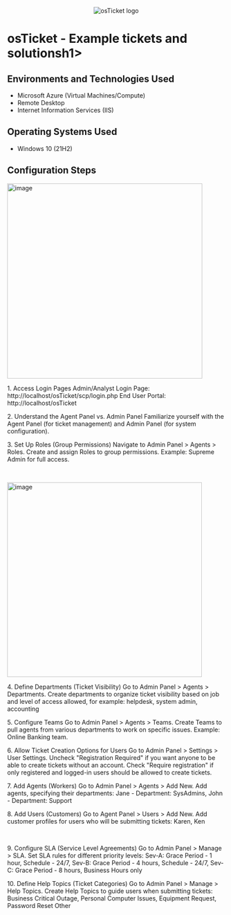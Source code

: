 <p align="center">
<img src="https://i.imgur.com/Clzj7Xs.png" alt="osTicket logo"/>
</p>

<h1>osTicket - Example tickets and solutionsh1>
<br />


<h2>Environments and Technologies Used</h2>

- Microsoft Azure (Virtual Machines/Compute)
- Remote Desktop
- Internet Information Services (IIS)

<h2>Operating Systems Used </h2>

- Windows 10</b> (21H2)

<h2>Configuration Steps</h2>

<p>
<img width="451" alt="image" src="https://github.com/user-attachments/assets/60c142c5-f1b0-4547-bc96-b73f89984e3c">

</p>
<p>
1. Access Login Pages
Admin/Analyst Login Page: http://localhost/osTicket/scp/login.php
End User Portal: http://localhost/osTicket
</p>
<p>
2. Understand the Agent Panel vs. Admin Panel
Familiarize yourself with the Agent Panel (for ticket management) and Admin Panel (for system configuration).
</p>
<p>3. Set Up Roles (Group Permissions)
Navigate to Admin Panel > Agents > Roles.
Create and assign Roles to group permissions. Example: Supreme Admin for full access.</p>
<br />

<p>
<img width="450" alt="image" src="https://github.com/user-attachments/assets/c1ad7a0f-15f5-41fc-a9d7-5530dc0f173e">

</p>
<p>
4. Define Departments (Ticket Visibility)
Go to Admin Panel > Agents > Departments.
Create departments to organize ticket visibility based on job and level of access allowed, for example: helpdesk, system admin, accounting
</p>
<p>5. Configure Teams
Go to Admin Panel > Agents > Teams.
Create Teams to pull agents from various departments to work on specific issues. Example: Online Banking team.</p>
<p>6. Allow Ticket Creation Options for Users
Go to Admin Panel > Settings > User Settings.
Uncheck "Registration Required" if you want anyone to be able to create tickets without an account.
Check "Require registration" if only registered and logged-in users should be allowed to create tickets.</p>
<p>7. Add Agents (Workers)
Go to Admin Panel > Agents > Add New.
Add agents, specifying their departments:
Jane - Department: SysAdmins,
John - Department: Support</p>

<p>8. Add Users (Customers)
Go to Agent Panel > Users > Add New.
Add customer profiles for users who will be submitting tickets: Karen, Ken</p>
<br />

<p>
9. Configure SLA (Service Level Agreements)
Go to Admin Panel > Manage > SLA.
Set SLA rules for different priority levels:
Sev-A: Grace Period - 1 hour, Schedule - 24/7,
Sev-B: Grace Period - 4 hours, Schedule - 24/7,
Sev-C: Grace Period - 8 hours, Business Hours only
</p>
<p>10. Define Help Topics (Ticket Categories)
Go to Admin Panel > Manage > Help Topics.
Create Help Topics to guide users when submitting tickets:
Business Critical Outage,
Personal Computer Issues,
Equipment Request,
Password Reset
Other</p>
<br />
